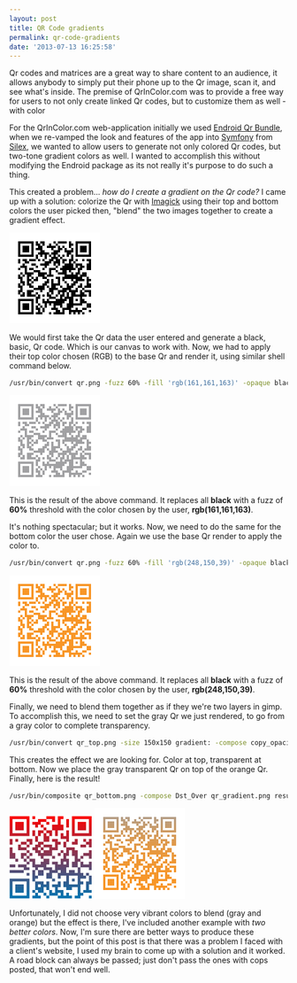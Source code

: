 ```yaml
---
layout: post
title: QR Code gradients
permalink: qr-code-gradients
date: '2013-07-13 16:25:58'
---
```


Qr codes and matrices are a great way to share content to an audience, it allows anybody to simply put their phone up to the Qr image, scan it, and see what's inside. The premise of QrInColor.com was to provide a free way for users to not only create linked Qr codes, but to customize them as well - with color

For the QrInColor.com web-application initially we used [Endroid Qr Bundle](https://github.com/endroid/EndroidQrCodeBundle), when we re-vamped the look and features of the app into [Symfony](http://symfony.com) from [Silex](http://silex.sensiolabs.org/), we wanted to allow users to generate not only colored Qr codes, but two-tone gradient colors as well. I wanted to accomplish this without modifying the Endroid package as its not really it's purpose to do such a thing.

This created a problem... _how do I create a gradient on the Qr code?_ I came up with a solution: colorize the Qr with [Imagick](http://www.imagemagick.org/script/index.php) using their top and bottom colors the user picked then, "blend" the two images together to create a gradient effect.

![qr code base](/assets/images/0000/qr.png)

We would first take the Qr data the user entered and generate a black, basic, Qr code. Which is our canvas to work with. Now, we had to apply their top color chosen (RGB) to the base Qr and render it, using similar shell command below.

```bash
/usr/bin/convert qr.png -fuzz 60% -fill 'rgb(161,161,163)' -opaque black qr_top.png
```

![qr code top](/assets/images/0000/qr_top.png)

This is the result of the above command. It replaces all __black__ with a fuzz of __60%__ threshold with the color chosen by the user, __rgb(161,161,163)__.

It's nothing spectacular; but it works. Now, we need to do the same for the bottom color the user chose. Again we use the base Qr render to apply the color to.

```bash
/usr/bin/convert qr.png -fuzz 60% -fill 'rgb(248,150,39)' -opaque black qr_bottom.png
```

![qr code bottom](/assets/images/0000/qr_bottom.png)

This is the result of the above command. It replaces all __black__ with a fuzz of __60%__ threshold with the color chosen by the user, __rgb(248,150,39)__.

Finally, we need to blend them together as if they we're two layers in gimp. To accomplish this, we need to set the gray Qr we just rendered, to go from a gray color to complete transparency.

```bash
/usr/bin/convert qr_top.png -size 150x150 gradient: -compose copy_opacity -composite qr_gradient.png
```

This creates the effect we are looking for. Color at top, transparent at bottom. Now we place the gray transparent Qr on top of the orange Qr. Finally, here is the result!

```bash
/usr/bin/composite qr_bottom.png -compose Dst_Over qr_gradient.png result.png
```

![result](/assets/images/0000/qr_together.png)
![result 2](/assets/images/0000/qr_together_2.png)

Unfortunately, I did not choose very vibrant colors to blend (gray and orange) but the effect is there, I've included another example with _two better colors_. Now, I'm sure there are better ways to produce these gradients, but the point of this post is that there was a problem I faced with a client's website, I used my brain to come up with a solution and it worked. A road block can always be passed; just don't pass the ones with cops posted, that won't end well.
